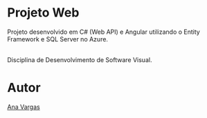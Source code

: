 # Projeto Web
Projeto desenvolvido em C# (Web API) e Angular utilizando o Entity Framework e SQL Server no Azure. 

<br>Disciplina de Desenvolvimento de Software Visual.</br>

# Autor
[Ana Vargas](https://www.linkedin.com/in/ana-maria-vargas-058815171)
